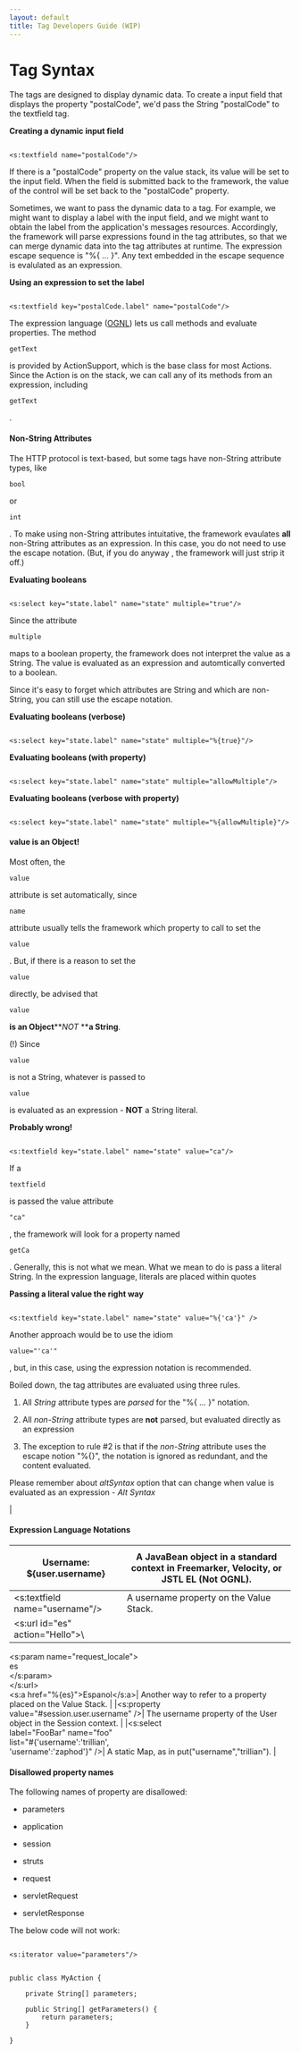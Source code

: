```yaml
---
layout: default
title: Tag Developers Guide (WIP)
---
```


# Tag Syntax

The tags are designed to display dynamic data. To create a input field that displays the property "postalCode", we'd pass the String "postalCode" to the textfield tag.

**Creating a dynamic input field**


~~~~~~~

<s:textfield name="postalCode"/>

~~~~~~~

If there is a "postalCode" property on the value stack, its value will be set to the input field. When the field is submitted back to the framework, the value of the control will be set back to the "postalCode" property.

Sometimes, we want to pass the dynamic data to a tag. For example, we might want to display a label with the input field, and we might want to obtain the label from the application's messages resources. Accordingly, the framework will parse expressions found in the tag attributes, so that we can merge dynamic data into the tag attributes at runtime. The expression escape sequence is "%{ ... }".  Any text embedded in the escape sequence is evalulated as an expression.

**Using an expression to set the label**


~~~~~~~

<s:textfield key="postalCode.label" name="postalCode"/>

~~~~~~~

The expression language ([OGNL](#PAGE_14198)) lets us call methods and evaluate properties. The method 

~~~~~~~
getText
~~~~~~~
 is provided by ActionSupport, which is the base class for most Actions. Since the Action is on the stack, we can call any of its methods from an expression, including 

~~~~~~~
getText
~~~~~~~
.

#### Non-String Attributes

The HTTP protocol is text-based, but some tags have non-String attribute types, like 

~~~~~~~
bool
~~~~~~~
 or 

~~~~~~~
int
~~~~~~~
. To make using non-String attributes intuitative, the framework evaulates **all** non-String attributes as an expression. In this case, you do not need to use the escape notation. (But, if you do anyway , the framework will just strip it off.)

**Evaluating booleans**


~~~~~~~

<s:select key="state.label" name="state" multiple="true"/>

~~~~~~~

Since the attribute 

~~~~~~~
multiple
~~~~~~~
 maps to a boolean property, the framework does not interpret the value as a String. The value is evaluated as an expression and automtically converted to a boolean.

Since it's easy to forget which attributes are String and which are non-String, you can still use the escape notation.

**Evaluating booleans (verbose)**


~~~~~~~

<s:select key="state.label" name="state" multiple="%{true}"/>

~~~~~~~

**Evaluating booleans (with property)**


~~~~~~~

<s:select key="state.label" name="state" multiple="allowMultiple"/>

~~~~~~~

**Evaluating booleans (verbose with property)**


~~~~~~~

<s:select key="state.label" name="state" multiple="%{allowMultiple}"/>

~~~~~~~

#### value is an Object!

Most often, the 

~~~~~~~
value
~~~~~~~
 attribute is set automatically, since 

~~~~~~~
name
~~~~~~~
 attribute usually tells the framework which property to call to set the 

~~~~~~~
value
~~~~~~~
. But, if there is a reason to set the 

~~~~~~~
value
~~~~~~~
 directly, be advised that 

~~~~~~~
value
~~~~~~~
**is an Object****_NOT_ ****a String**.

 (!)  Since 

~~~~~~~
value
~~~~~~~
 is not a String, whatever is passed to 

~~~~~~~
value
~~~~~~~
 is evaluated as an expression - **NOT** a String literal.

**Probably wrong!**


~~~~~~~

<s:textfield key="state.label" name="state" value="ca"/>

~~~~~~~

If a 

~~~~~~~
textfield
~~~~~~~
 is passed the value attribute 

~~~~~~~
"ca"
~~~~~~~
, the framework will look for a property named 

~~~~~~~
getCa
~~~~~~~
. Generally, this is not what we mean. What we mean to do is pass a literal String. In the expression language, literals are placed within quotes

**Passing a literal value the right way**


~~~~~~~

<s:textfield key="state.label" name="state" value="%{'ca'}" />

~~~~~~~

Another approach would be to use the idiom 

~~~~~~~
value="'ca'"
~~~~~~~
, but, in this case, using the expression notation is recommended.

Boiled down, the tag attributes are evaluated using three rules.

1. All _String_  attribute types are _parsed_  for the "%{ ... }" notation.

2. All _non-String_  attribute  types are **not** parsed, but evaluated directly as an expression

3. The exception to rule #2 is that if the _non-String_  attribute uses the escape notion "%{}", the notation is ignored as redundant, and the content evaluated.


Please remember about _altSyntax_  option that can change when value is evaluated as an expression - _Alt Syntax_ 

| 

#### Expression Language Notations

|<p>Username: \${user.username}</p>| A JavaBean object in a standard context in Freemarker, Velocity, or JSTL EL (Not OGNL). |
|-----------------------------------------|------------------------------------------------------------------------------------------|
|<s:textfield name="username"/>| A username property on the Value Stack. |
|<s:url id="es" action="Hello">\
  <s:param name="request_locale">\
    es\
  </s:param>\
</s:url>\
<s:a href="%{es}">Espanol</s:a>|  Another way to refer to a property placed on the Value Stack. |
|<s:property\
  value="#session.user.username" />| The username property of the User object in the Session context. |
|<s:select\
  label="FooBar" name="foo"\
  list="#{'username':'trillian',\
    'username':'zaphod'}" />|  A static Map, as in put("username","trillian"). |

#### Disallowed property names

The following names of property are disallowed:

+ parameters

+ application

+ session

+ struts

+ request

+ servletRequest

+ servletResponse

The below code will not work:


~~~~~~~

<s:iterator value="parameters"/>

~~~~~~~


~~~~~~~

public class MyAction {

    private String[] parameters;

    public String[] getParameters() {
        return parameters;
    }

}

~~~~~~~

